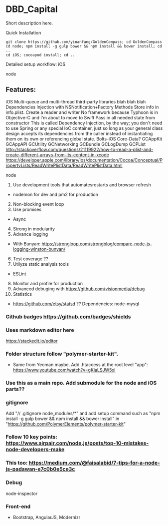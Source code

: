 # DBD_Capital
Short description here.

Quick Installation

    git clone https://github.com/yinanfang/GoldenCompass; cd GoldenCompass
    cd node; npm install -g gulp bower && npm install && bower install; cd ..
    cd iOS; cocoapod install; cd ..

Detailed setup workflow:
iOS

node

## Features:
iOS
Multi-queue and multi-thread
third-party libraries
    blah blah blah
Dependencies Injection with NSNotification+Factory Methods
  Store info in info.plist. Create a reader and writer
  No framework because Typhoon is in Objective-C and I'm about to move to Swift
  Pass in all needed state from constructor
  This is called Dependency Injection, by the way; you don't need to use Spring or any special IoC container, just so long as your general class design accepts its dependencies from the caller instead of instantiating them on its own or referencing global state.
Bolts-iOS
Core-Data?
GCAppKit
  GCAppAPI
  GCUtility
  GCNetworking
  GCBundle
  GCLogDump
  GCPList
    http://stackoverflow.com/questions/21119922/how-to-read-a-plist-and-create-different-arrays-from-its-content-in-xcode
    https://developer.apple.com/library/ios/documentation/Cocoa/Conceptual/PropertyLists/ReadWritePlistData/ReadWritePlistData.html

node
1. Use development tools that automatesrestarts and browser refresh
  * nodemon for dev and pm2 for production
2. Non-blocking event loop
3. Use promises
  * Async
4. Strong in modularity
5. Advance logging
  * With Bunyan: https://strongloop.com/strongblog/compare-node-js-logging-winston-bunyan/
6. Test coverage ??
7. Utilyze static analysis tools
  * ESLint
8. Monitor and profile for production
9. Advanced debuging with https://github.com/visionmedia/debug
10. Statistics
  * https://github.com/etsy/statsd   ??
Dependencies:
node-mysql


### Github badges https://github.com/badges/shields

### Uses markdown editor here
https://stackedit.io/editor
### Folder structure follow "polymer-starter-kit".
  * Same from Yeoman maybe. Add .htaccess at the root level "app": https://www.youtube.com/watch?v=gKiaLSJW5xI

### Use this as a main repo. Add submodule for the node and iOS parts??

### gitignore
Add "// .gitignore node_modules/*" and add setup command such as "npm install -g gulp bower && npm install && bower install" in "https://github.com/PolymerElements/polymer-starter-kit"

### Follow 10 key points: https://www.airpair.com/node.js/posts/top-10-mistakes-node-developers-make
### This too: https://medium.com/@faisalabid/7-tips-for-a-node-js-padawan-e7c0b0e5ce3c


### Debug
node-inspector

### Front-end
  * Bootstrap, AngularJS, Modernizr






